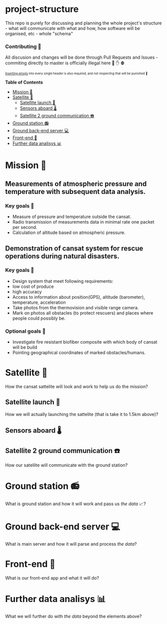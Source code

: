 # project-structure

This repo is purely for discussing and planning the whole project's structure - what will communicate with what and how, how software will be organised, etc - whole "schema"

### Contributing :pencil:
All discusion and changes will be done through Pull Requests and Issues - commiting directly to master is officially illegal here  :no_entry_sign: :hand: :no_entry:

<sub><sub>[Inserting emojis](https://gist.github.com/rxaviers/7360908) into every single header is also required, and not respecting that will be punished 🔪 </sub></sub>


<!-- START doctoc generated TOC please keep comment here to allow auto update -->
<!-- DON'T EDIT THIS SECTION, INSTEAD RE-RUN doctoc TO UPDATE -->
**Table of Contents**

- [Mission :rainbow:](#mission-rainbow)
- [Satellite :satellite:](#satellite-satellite)
  - [Satellite launch :rocket:](#satellite-launch-rocket)
  - [Sensors aboard :thermometer:](#sensors-aboard-thermometer)
  - [Satellite 2 ground communication :phone:](#satellite-2-ground-communication-phone)
- [Ground station :radio:](#ground-station-radio)
- [Ground back-end server :computer:](#ground-back-end-server-computer)
- [Front-end :iphone:](#front-end-iphone)
- [Further data analisys :bar_chart:](#further-data-analisys-bar_chart)

<!-- END doctoc generated TOC please keep comment here to allow auto update -->

# Mission :rainbow:
## Measurements of atmospheric pressure and temperature with subsequent data analysis.

### Key goals :key:

 - Measure of pressure and temperature outside the cansat.
 - Radio transmission of measurements data in minimal rate one packet per second.
 - Calculation of altitude based on atmospheric pressure.

## Demonstration of cansat system for rescue operations during natural disasters.

### Key goals :key:

 - Design system that meet following requirements:
 - low cost of produce
 - high accuracy
 - Access to information about position(GPS), altitude (barometer), temperature, acceleration
 - Take photos from the thermovision and visible range camera.
 - Mark on photos all obstacles (to protect rescuers) and places where people could possibly be.

### Optional goals :small_blue_diamond:

 - Investigate fire resistant biofiber composite with which body of cansat will be build
 - Pointing geographical coordinates of marked obstacles/humans.

# Satellite :satellite:
How the cansat sattelite will look and work to help us do the mission?

## Satellite launch :rocket:
How we will actually launching the sattelite (that is take it to 1.5km above)?

## Sensors aboard :thermometer:

## Satellite 2 ground communication :phone:
How our satellite will communicate with the ground station?

# Ground station :radio:
What is ground station and how it will work and pass us *the data* :chart_with_upwards_trend:?

# Ground back-end server :computer:
What is main server and how it will parse and process *the data*?

# Front-end :iphone:
What is our front-end app and what it will do?

# Further data analisys :bar_chart:
What we will further do with *the data* beyond the elements above?
